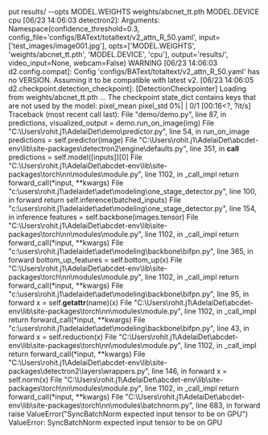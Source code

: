 put results/ --opts MODEL.WEIGHTS weights/abcnet_tt.pth MODEL.DEVICE cpu
[06/23 14:06:03 detectron2]: Arguments: Namespace(confidence_threshold=0.3, config_file='configs/BAText/totaltext/v2_attn_R_50.yaml', input=['test_images/image001.jpg'], opts=['MODEL.WEIGHTS', 'weights/abcnet_tt.pth', 'MODEL.DEVICE', 'cpu'], output='results/', video_input=None, webcam=False)
WARNING [06/23 14:06:03 d2.config.compat]: Config 'configs/BAText/totaltext/v2_attn_R_50.yaml' has no VERSION. Assuming it to be compatible with latest v2.
[06/23 14:06:05 d2.checkpoint.detection_checkpoint]: [DetectionCheckpointer] Loading from weights/abcnet_tt.pth ...
The checkpoint state_dict contains keys that are not used by the model:
  pixel_mean
  pixel_std
  0%|                                                                                                                                | 0/1 [00:16<?, ?it/s]
Traceback (most recent call last):
  File "demo/demo.py", line 87, in <module>
    predictions, visualized_output = demo.run_on_image(img)
  File "C:\Users\rohit.j1\AdelaiDet\demo\predictor.py", line 54, in run_on_image
    predictions = self.predictor(image)
  File "C:\Users\rohit.j1\AdelaiDet\abcdet-env\lib\site-packages\detectron2\engine\defaults.py", line 351, in __call__
    predictions = self.model([inputs])[0]
  File "C:\Users\rohit.j1\AdelaiDet\abcdet-env\lib\site-packages\torch\nn\modules\module.py", line 1102, in _call_impl
    return forward_call(*input, **kwargs)
  File "c:\users\rohit.j1\adelaidet\adet\modeling\one_stage_detector.py", line 100, in forward
    return self.inference(batched_inputs)
  File "c:\users\rohit.j1\adelaidet\adet\modeling\one_stage_detector.py", line 154, in inference
    features = self.backbone(images.tensor)
  File "C:\Users\rohit.j1\AdelaiDet\abcdet-env\lib\site-packages\torch\nn\modules\module.py", line 1102, in _call_impl
    return forward_call(*input, **kwargs)
  File "c:\users\rohit.j1\adelaidet\adet\modeling\backbone\bifpn.py", line 365, in forward
    bottom_up_features = self.bottom_up(x)
  File "C:\Users\rohit.j1\AdelaiDet\abcdet-env\lib\site-packages\torch\nn\modules\module.py", line 1102, in _call_impl
    return forward_call(*input, **kwargs)
  File "c:\users\rohit.j1\adelaidet\adet\modeling\backbone\bifpn.py", line 95, in forward
    x = self.__getattr__(name)(x)
  File "C:\Users\rohit.j1\AdelaiDet\abcdet-env\lib\site-packages\torch\nn\modules\module.py", line 1102, in _call_impl
    return forward_call(*input, **kwargs)
  File "c:\users\rohit.j1\adelaidet\adet\modeling\backbone\bifpn.py", line 43, in forward
    x = self.reduction(x)
  File "C:\Users\rohit.j1\AdelaiDet\abcdet-env\lib\site-packages\torch\nn\modules\module.py", line 1102, in _call_impl
    return forward_call(*input, **kwargs)
  File "C:\Users\rohit.j1\AdelaiDet\abcdet-env\lib\site-packages\detectron2\layers\wrappers.py", line 146, in forward
    x = self.norm(x)
  File "C:\Users\rohit.j1\AdelaiDet\abcdet-env\lib\site-packages\torch\nn\modules\module.py", line 1102, in _call_impl
    return forward_call(*input, **kwargs)
  File "C:\Users\rohit.j1\AdelaiDet\abcdet-env\lib\site-packages\torch\nn\modules\batchnorm.py", line 683, in forward
    raise ValueError("SyncBatchNorm expected input tensor to be on GPU")
ValueError: SyncBatchNorm expected input tensor to be on GPU
